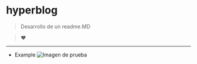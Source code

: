 # hyperblog

>Desarrollo de un readme.MD

> &hearts;

------------

- Example
![Imagen de prueba](https://www.processmaker.com/wp-content/uploads/2021/06/no-code-scaled.jpg "Imagen de prueba")